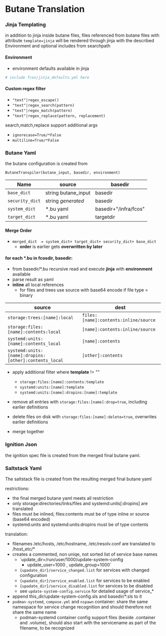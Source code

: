 # Butane Translation

### Jinja Templating

in addition to jinja inside butane files,
files referenced from butane files with attribute `template=jinja`
will be rendered through jinja with the described Environment and optional includes from searchpath

#### Environment

- environment defaults available in jinja

```yaml
# include fcos/jinja_defaults.yml here
```

#### Custom regex filter

- `"text"|regex_escape()`
- `"text"|regex_search(pattern)`
- `"text"|regex_match(pattern)`
- `"text"|regex_replace(pattern, replacement)`

search,match,replace support additional args
- `ignorecase=True/*False`
- `multiline=True/*False`

### Butane Yaml

the butane configuration is created from

`ButaneTranspiler(butane_input, basedir, environment)`

| Name | source |  basedir
|----|----|----|
| `base_dict`    | string butane_input |  basedir
| `security_dict`| string *generated*  | basedir
| `system_dict`  | *.bu yaml | basedir+"/infra/fcos"
| `target_dict`  | *.bu yaml | targetdir

#### Merge Order
- `merged_dict  = system_dict+ target_dict+ security_dict+ base_dict`
    - **order** is earlier gets **overwritten by later**

#### for each *.bu in fcosdir, basedir:

- from basedir/*.bu recursive read and execute **jinja** with **environment** available
- parse result as yaml
- **inline** all local references
    - for files and trees use source with base64 encode if file type = binary

| source | dest |
|----|----|
| `storage:trees:[name]:local` | `files:[name]:contents:inline/source` |
| `storage:files:[name]:contents:local` | `[name]:contents:inline/source` |
| `systemd:units:[name]:contents_local` | `[name]:contents` |
| `systemd:units:[name]:dropins:[other]:contents_local` | `[other]:contents` |


- apply additional filter where **template** != ""
    - `storage:files:[name]:contents:template`
    - `systemd:units:[name]:template`
    - `systemd:units:[name]:dropins:[name]:template`

- remove all entries with `storage:files:[name]:drop=true`, including earlier definitions

- delete files on disk with `storage:files:[name]:delete=true`, overwrites earlier definitions

- merge together

### Ignition Json

the ignition spec file is created from the merged final butane yaml.

### Saltstack Yaml

The saltstack file is created from the resulting merged final butane yaml

restrictions:

- the final merged butane yaml meets all restriction
- only storage:directories/links/files and systemd:units[:dropins] are translated
- files must be inlined, files:contents must be of type inline or source (base64 encoded)
- systemd:units and systemd:units:dropins must be of type contents

translation:

- filenames /etc/hosts, /etc/hostname, /etc/resolv.conf are translated to /host_etc/*
- creates a commented, non uniqe, not sorted list of service base names
    - `update_dir=/run/user/1000/update-system-config
        - update_user=1000 , update_group=1000`
    - `{upadate_dir}/service_changed.list` for services with changed configuration
    - `{upadate_dir}/service_enabled.list` for services to be enabled
    - `{upadate_dir}/service_disabled.list` for services to be disabled
    - see `update-system-config.service` for detailed usage of service_*
- append this_dir/update-system-config.sls and basedir/*.sls to it
- `podman-systemd`, `compose.yml` and `nspawn` container:
    share the same namespace for service change recognition
    and should therefore not share the same name
    - podman-systemd container config support files (beside .container and .volume),
    should also start with the servicename as part of the filename, to be recognized
